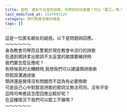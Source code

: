 ```yaml
---
title: 發問：遇到不合宜的詩歌，司琴該如何處置？可以「罷工」嗎？
last_modified_at: 1547993129
category: 現代教會音樂的偏差
tags: []
---
```


<p>這是一位匿名網友的疑惑。以下是問題與回應。<br/><!--more-->～～～～～～<br/>身為教會司琴而且警覺於現在教會中流行的詩歌<br/>在遇到領詩拿出歌詞不太妥當的歌譜要練詩時<br/>我們要怎麼反應呢？<br/>有時候真的太糟糕時,我想我們可以建議領詩換歌<br/>但假設溝通過後<br/>領詩還是覺得沒有問題而不認為有必要換歌<br/>可是自己心中對那首詩歌的歌詞又無法苟同、沒有平安<br/>這時司琴應該怎麼回應比較好呢？<br/>在這種情況下我們可以罷工不彈嗎？<br/>～～～～～～<br/>
</p>